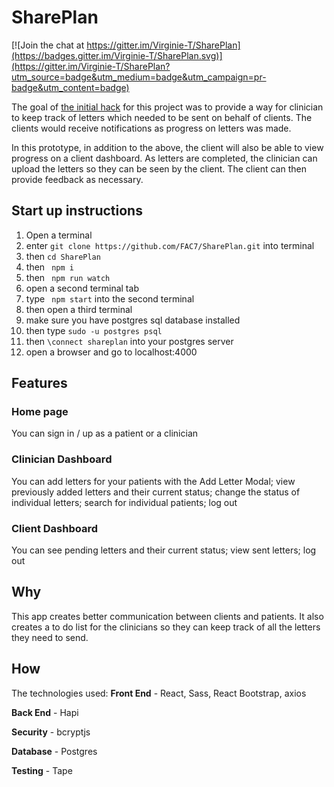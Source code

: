 # SharePlan

[![Join the chat at https://gitter.im/Virginie-T/SharePlan](https://badges.gitter.im/Virginie-T/SharePlan.svg)](https://gitter.im/Virginie-T/SharePlan?utm_source=badge&utm_medium=badge&utm_campaign=pr-badge&utm_content=badge)

The goal of [the initial hack](https://github.com/katbow/annafreud-hackathon)
for this project was to provide a way for clinician to keep track of letters
which needed to be sent on behalf of clients. The clients would receive
notifications as progress on letters was made.

In this prototype, in addition to the above, the client will also be able to
view progress on a client dashboard. As letters are completed, the clinician
can upload the letters so they can be seen by the client. The client can then
provide feedback as necessary.

## Start up instructions
1. Open a terminal
2. enter ``git clone https://github.com/FAC7/SharePlan.git`` into terminal
2. then `` cd SharePlan ``
3. then `` npm i``
4. then `` npm run watch``
5. open a second terminal tab
5. type `` npm start`` into the second terminal
6. then open a third terminal
7. make sure you have postgres sql database installed
8. then type ``sudo -u postgres psql``
9. then ``\connect shareplan`` into your postgres server 
10. open a browser and go to localhost:4000 

## Features
### Home page
You can sign in / up as a patient or a clinician 
### Clinician Dashboard
You can add letters for your patients with the Add Letter Modal; view previously added letters and their current status; change the status of individual letters; search for individual patients; log out

### Client Dashboard
You can see pending letters and their current status; view sent letters; log out

## Why
This app creates better communication between clients and patients. It also creates a to do list for the clinicians so they can keep track of all the letters they need to send. 

## How
The technologies used:
**Front End** - React, Sass, React Bootstrap, axios

**Back End** - Hapi

**Security** - bcryptjs

**Database** - Postgres

**Testing** - Tape
